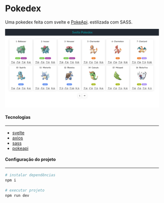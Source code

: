 # Pokedex
Uma pokedex feita com svelte e [PokeApi](https://pokeapi.co/). estilizada com SASS. 


![Page_1](./screenshots/page_1.png)

#### Tecnologias
---
- [svelte](https://svelte.dev/)
- [axios](https://axios-http.com/)
- [sass](https://sass-lang.com/)
- [pokeapi](https://pokeapi.co/)


#### Configuração do projeto
---
```bash
# instalar dependências
npm i

# executar projeto
npm run dev
```
